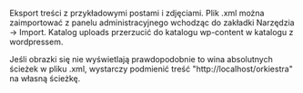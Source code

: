 Eksport treści z przykładowymi postami i zdjęciami. 
Plik .xml można zaimportować z panelu administracyjnego wchodząc do zakładki Narzędzia -> Import.
Katalog uploads przerzucić do katalogu wp-content w katalogu z wordpressem.

Jeśli obrazki się nie wyświetlają prawdopodobnie to wina absolutnych ścieżek w pliku .xml, wystarczy podmienić treść "http://localhost/orkiestra" na własną ścieżkę.
